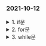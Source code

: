 ### 2021-10-12 
<details>
<summary>1. if문 </summary>
<div markdown="1">

- [2884: 알람 시계](https://www.acmicpc.net/problem/2884) 
    
  
    ```python
    h,m = map(int,input().split( ))
    if m >= 45:
        print(h, m-45)
    elif h>0 and m < 45:
        print(h-1, m+15)
    else:
        print(23, m+15)
    ```
    
- [14681: 사분면 고르기](https://www.acmicpc.net/problem/14681)
    
    
    ```python
    x= int(input())
    y= int(input())
    
    #1사분면 + +
    if x>0 and y >0:
        print(1)
    #2사분면 - +
    elif x<0 and y>0:
        print(2)
    #3사분면 - -
    elif x<0 and y<0:
        print(3)
    #4사분면 + -
    else:
        print(4)
    ```
  </div>
</details>
  
<details>
<summary>2. for문 </summary>
<div markdown="1">
         
- [2739: 구구단](https://www.acmicpc.net/problem/2739) 
  
    
    ```python
    n = int(input())
    for i in range(1,10):
        print(n ,'*', i ,'=',n*i)
    ```
    
- [10950: A+B - 3](https://www.acmicpc.net/problem/10950)
    
       
    ```python
    n=int(input())
    for i in range(n):
        a,b = map(int,input().split())
        answer = a+b
        print(answer)
    ```
    
- [8393: 합](https://www.acmicpc.net/problem/8393)
 
    ```python
    n= int(input())
    result = 0
    for i in range(n+1):
        result = result+i
    print(result)
    ```
    
-  [15552: 빠른 A+B](https://www.acmicpc.net/problem/15552)   
   
    
    ```python
    import sys
    T= int(input())
    for i in range(T):
        a,b = map(int, sys.stdin.readline().split())
        print(a+b)
    
    --------
    import sys
    T= int(input())
    for i in range(T):
        line = sys.stdin.readline()
        a,b = map(int, line.split())
        print(a+b)
    ```
    
- [2742: 기찍 N](https://www.acmicpc.net/problem/2742)   
    
    
    ```python
    n = int(input())
    for i in range(n):
        print(i+1)
    ```
    
- [2742: 기찍 N](https://www.acmicpc.net/problem/2742)   
    
    
    ```python
    n = int(input())
    for i in range(n):
        print(n-i)
    ```
    
- [11021: A+B - 7](https://www.acmicpc.net/problem/11021)   
    
    
    ```python
    T= int(input())
    for i in range(1, T+1):
        a,b = map(int,input().split())
        print("Case #"+str(i)+":",a+b)
    ```
    
- [11022: A+B - 8](https://www.acmicpc.net/problem/11022)   
    
    
    ```python
    T = int(input())
    
    for i in range(1, T+1):
        a,b = map(int, input().split())
        print("Case #"+str(i)+":",a,"+",b,"=",a+b)
    ```
    
- [2438: 별 찍기 - 1](https://www.acmicpc.net/problem/2438)  
    
    
    ```python
    star = int(input())
    for i in range(1,star+1):
        print('*'*i)
    ```
    
- [2439: 별 찍기 - 2](https://www.acmicpc.net/problem/2439)  
    
    
    ```python
    #밀린만큼 빈칸 만들기 " "*(T-1)
    T = int(input())
    
    for i in range(1, T+1):
        print(" "*(T-i)+'*'*i)
    ```
    
- [10871: X보다 작은 수](https://www.acmicpc.net/problem/10871)  
    
    
    ```python
    N, X = map(int,input().split())
    A = list(map(int,input().split()))
    
    for i in range(N):
        if X > A[i]:
            print(A[i],end=" ")
    ``` 
  </div>
</details>
 
<details>
<summary>3. while문 </summary>
<div markdown="1">
  
  - [10952: A+B - 5](https://www.acmicpc.net/problem/10952)
  
    ```python
    while True:
        a,b = map(int, input().split())
        if a==0 and b == 0:
            break
        print(a+b)
    ```
    
- [10951: A+B - 4](https://www.acmicpc.net/problem/10951)   
        
    ```python
    #예외처리방법
    while True:
        try:
            a,b = map(int, input().split())
            print(a+b)
        except:
            break
    ```
    
- [1110: 더하기 사이클](https://www.acmicpc.net/problem/1110)  
    
    
    ```python
    #십의자리 // (몫), 일의자리 %(나머지)
    
    n = int(input())
    result = n
    cycle= 0
    num = 0
    next_num = 0
    while True:
        num = n//10 + n%10
        next_num = (n%10)*10 + num%10
        cycle = cycle+1
        n = next_num
        if next_num == result:
            break
    print(cycle)
    ```
    </div>
</details>
  
